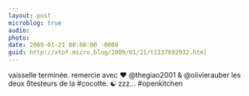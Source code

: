 ```yaml
---
layout: post
microblog: true
audio: 
photo: 
date: 2009-01-21 00:00:00 -0000
guid: http://xtof.micro.blog/2009/01/21/t1137692932.html
---
```

vaisselle terminée. remercie avec ♥ @thegiao2001 &amp; @olivierauber les deux ßtesteurs de la #cocotte. ☯ zzz... #openkitchen
